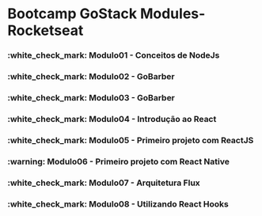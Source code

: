 <h1>Bootcamp GoStack Modules- Rocketseat</h1>

<h3>:white_check_mark: Modulo01 - Conceitos de NodeJs</h3>
<h3>:white_check_mark: Modulo02 - GoBarber</h3>
<h3>:white_check_mark: Modulo03 - GoBarber</h3>
<h3>:white_check_mark: Modulo04 - Introdução ao React</h3>
<h3>:white_check_mark: Modulo05 - Primeiro projeto com ReactJS</h3>
<h3>:warning: Modulo06 - Primeiro projeto com React Native</h3>
<h3>:white_check_mark: Modulo07 - Arquitetura Flux</h3>
<h3>:white_check_mark: Modulo08 - Utilizando React Hooks</h3>
